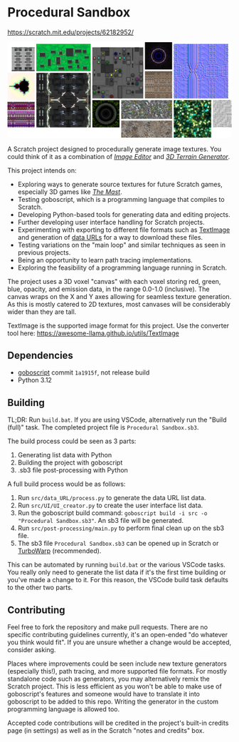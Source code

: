 # Procedural Sandbox

https://scratch.mit.edu/projects/62182952/

![](banner.png)

A Scratch project designed to procedurally generate image textures. You could think of it as a combination of *[Image Editor](https://scratch.mit.edu/projects/552647396/)* and *[3D Terrain Generator](https://scratch.mit.edu/projects/600000129/)*.

This project intends on:

- Exploring ways to generate source textures for future Scratch games, especially 3D games like *[The Mast](https://scratch.mit.edu/projects/861541218/)*.
- Testing goboscript, which is a programming language that compiles to Scratch.
- Developing Python-based tools for generating data and editing projects.
- Further developing user interface handling for Scratch projects.
- Experimenting with exporting to different file formats such as [TextImage](https://github.com/awesome-llama/TextImage) and generation of [data URLs](https://developer.mozilla.org/en-US/docs/Web/URI/Reference/Schemes/data) for a way to download these files.
- Testing variations on the "main loop" and similar techniques as seen in previous projects.
- Being an opportunity to learn path tracing implementations.
- Exploring the feasibility of a programming language running in Scratch.


The project uses a 3D voxel "canvas" with each voxel storing red, green, blue, opacity, and emission data, in the range 0.0-1.0 (inclusive). The canvas wraps on the X and Y axes allowing for seamless texture generation. As this is mostly catered to 2D textures, most canvases will be considerably wider than they are tall.

TextImage is the supported image format for this project. Use the converter tool here: https://awesome-llama.github.io/utils/TextImage


## Dependencies

- [goboscript](https://github.com/aspizu/goboscript/commit/1a1915f990df6a2230e8c5a596d32cbed78208a1) commit `1a1915f`, not release build
- Python 3.12


## Building

TL;DR: Run `build.bat`. If you are using VSCode, alternatively run the "Build (full)" task. The completed project file is `Procedural Sandbox.sb3`.


The build process could be seen as 3 parts: 

1. Generating list data with Python
2. Building the project with goboscript
3. .sb3 file post-processing with Python

A full build process would be as follows:

1. Run `src/data_URL/process.py` to generate the data URL list data.
2. Run `src/UI/UI_creator.py` to create the user interface list data.
3. Run the goboscript build command: `goboscript build -i src -o "Procedural Sandbox.sb3"`. An sb3 file will be generated.
4. Run `src/post-processing/main.py` to perform final clean up on the sb3 file. 
5. The sb3 file `Procedural Sandbox.sb3` can be opened up in Scratch or [TurboWarp](https://turbowarp.org/) (recommended).

This can be automated by running `build.bat` or the various VSCode tasks. You really only need to generate the list data if it's the first time building or you've made a change to it. For this reason, the VSCode build task defaults to the other two parts.


## Contributing

Feel free to fork the repository and make pull requests. There are no specific contributing guidelines currently, it's an open-ended "do whatever you think would fit". If you are unsure whether a change would be accepted, consider asking.

Places where improvements could be seen include new texture generators (especially this!), path tracing, and more supported file formats. For mostly standalone code such as generators, you may alternatively remix the Scratch project. This is less efficient as you won't be able to make use of goboscript's features and someone would have to translate it into goboscript to be added to this repo. Writing the generator in the custom programming language is allowed too.

Accepted code contributions will be credited in the project's built-in credits page (in settings) as well as in the Scratch "notes and credits" box.
